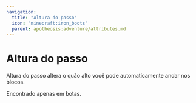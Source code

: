 ```yaml
---
navigation:
  title: "Altura do passo"
  icon: "minecraft:iron_boots"
  parent: apotheosis:adventure/attributes.md
---
```


# Altura do passo

<Color id="blue">Altura do passo</Color> altera o quão alto você pode automaticamente andar nos blocos.

Encontrado apenas em botas.

